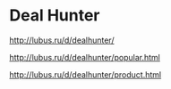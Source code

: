 # Deal Hunter

http://lubus.ru/d/dealhunter/

http://lubus.ru/d/dealhunter/popular.html

http://lubus.ru/d/dealhunter/product.html
